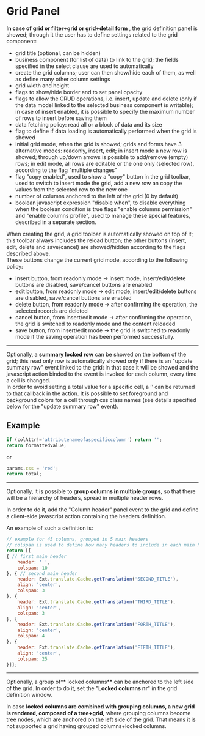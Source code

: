 # Grid Panel

**In case of grid or filter+grid or grid+detail form** , the grid definition panel is showed; through it the user has to define settings related to the grid component:

* grid title \(optional, can be hidden\)
* business component \(for list of data\) to link to the grid; the fields specified in the select clause are used to automatically 
* create the grid columns; user can then show/hide each of them, as well as define many other column settings
* grid width and height
* flags to show/hide border and to set panel opacity
* flags to allow the CRUD operations, i.e. insert, update and delete \(only if the data model linked to the selected business component is writable\); in case of insert enabled, it is possible to specify the maximum number of rows to insert before saving them
* data fetching policy: read all or a block of data and its size
* flag to define if data loading is automatically performed when the grid is showed
* initial grid mode, when the grid is showed; grids and forms have 3 alternative modes: readonly, insert, edit; in insert mode a new row is showed; through up/down arrows is possible to add/remove \(empty\) rows; in edit mode, all rows are editable or the one only \(selected row\), according to the flag "multiple changes"
* flag "copy enabled", used to show a "copy" button in the grid toolbar, used to switch to insert mode the grid, add a new row an copy the values from the selected row to the new one
* number of columns anchored to the left of the grid \(0 by default\)
* boolean javascript expression "disable when", to disable everything when the boolean condition is true flags "enable columns permission" and "enable columns profile", used to manage these special features, described in a separate section.

When creating the grid, a grid toolbar is automatically showed on top of it; this toolbar always includes the reload button; the other buttons \(insert, edit, delete and save/cancel\) are showed/hidden according to the flags described above.  
These buttons change the current grid mode, according to the following policy:

* insert button, from readonly mode -&gt; insert mode, insert/edit/delete buttons are disabled, save/cancel buttons are enabled
* edit button, from readonly mode -&gt; edit mode, insert/edit/delete buttons are disabled, save/cancel buttons are enabled
* delete button, from readonly mode -&gt; after confirming the operation, the selected records are deleted
* cancel button, from insert/edit mode -&gt; after confirming the operation, the grid is switched to readonly mode and the content reloaded
* save button, from insert/edit mode -&gt; the grid is switched to readonly mode if the saving operation has been performed successfully.

---

Optionally, a  **summary locked row**  can be showed on the bottom of the grid; this read only row is automatically showed only if there is an "update summary row" event linked to the grid: in that case it will be showed and the javascript action binded to the event is invoked for each column, every time a cell is changed.  
In order to avoid setting a total value for a specific cell, a ‘’ can be returned to that callback in the action. It is possible to set foreground and background colors for a cell through css class names \(see details specified below for the "update summary row" event\).

## Example

```js
if (colAttr!='attributenameofaspecificcolumn') return '';
return formattedValue;
```

or

```js
params.css = 'red';
return total;
```

---

Optionally, it is possible to **group columns in multiple groups**, so that there will be a hierarchy of headers, spread in multiple header rows.

In order to do it, add the "Column header" panel event to the grid and define a client-side javascript action containing the headers definition.

An example of such a definition is:

```js
// example for 45 columns, grouped in 5 main headers
// colspan is used to define how many headers to include in each main header
return [[
{ // first main header
    header: ' ',
    colspan: 10
}, { // second main header
    header: Ext.translate.Cache.getTranslation('SECOND_TITLE'),
    align: 'center',
    colspan: 3
}, {
    header: Ext.translate.Cache.getTranslation('THIRD_TITLE'),
    align: 'center',
    colspan: 3
}, {
    header: Ext.translate.Cache.getTranslation('FORTH_TITLE'),
    align: 'center',
    colspan: 4
}, {
    header: Ext.translate.Cache.getTranslation('FIFTH_TITLE'),
    align: 'center',
    colspan: 25
}]];
```

---

Optionally, a group of** locked columns** can be anchored to the left side of the grid. In order to do it, set the "**Locked columns nr**" in the grid definition window.

In case **locked columns are combined with grouping columns, a new grid is rendered, composed of a tree+grid,** where grouping columns become tree nodes, which are anchored on the left side of the grid. That means it is not supported a grid having grouped columns+locked columns.

